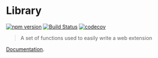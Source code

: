 Library
=======

[![npm version](https://badge.fury.io/js/%40kocal%2Fweb-extension-library.svg)](https://badge.fury.io/js/%40kocal%2Fweb-extension-library)
[![Build Status](https://travis-ci.com/Kocal-Web-Extensions/library.svg?branch=master)](https://travis-ci.com/Kocal-Web-Extensions/library)
[![codecov](https://codecov.io/gh/Kocal-Web-Extensions/library/branch/master/graph/badge.svg)](https://codecov.io/gh/Kocal-Web-Extensions/library)

> A set of functions used to easily write a web extension

[Documentation](https://kocal-web-extensions.github.io/library/).
